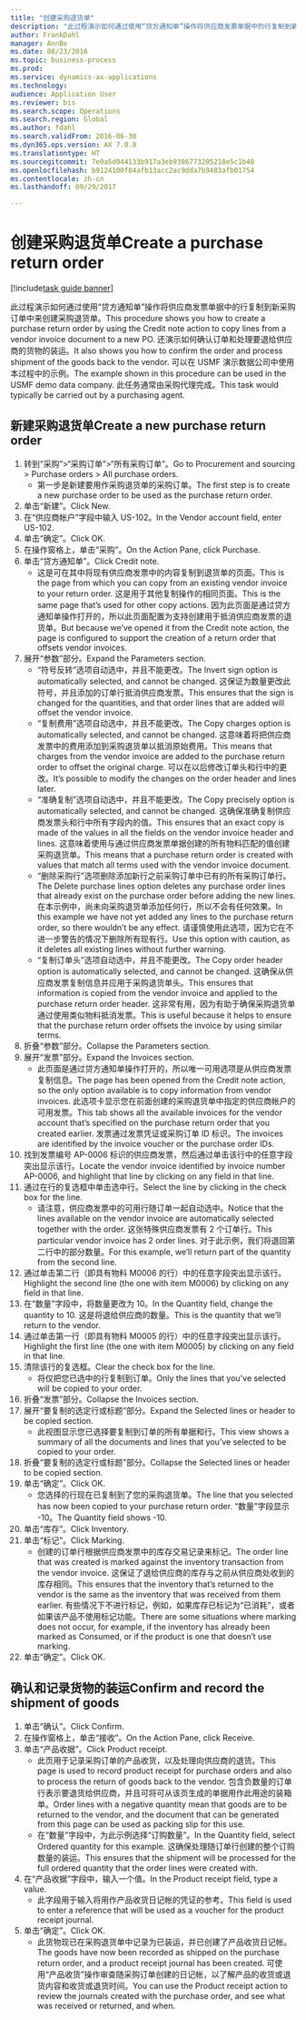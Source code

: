 ```yaml
--- 
title: "创建采购退货单"
description: "此过程演示如何通过使用“贷方通知单”操作将供应商发票单据中的行复制到新采购订单中来创建采购退货单。"
author: FrankDahl
manager: AnnBe
ms.date: 08/23/2016
ms.topic: business-process
ms.prod: 
ms.service: dynamics-ax-applications
ms.technology: 
audience: Application User
ms.reviewer: bis
ms.search.scope: Operations
ms.search.region: Global
ms.author: fdahl
ms.search.validFrom: 2016-06-30
ms.dyn365.ops.version: AX 7.0.0
ms.translationtype: HT
ms.sourcegitcommit: 7e0a5d044133b917a3eb9386773205218e5c1b40
ms.openlocfilehash: b9124100f84afb13acc2ac9dda7b9483afb01754
ms.contentlocale: zh-cn
ms.lasthandoff: 09/29/2017

---
```

# <a name="create-a-purchase-return-order"></a><span data-ttu-id="b8964-103">创建采购退货单</span><span class="sxs-lookup"><span data-stu-id="b8964-103">Create a purchase return order</span></span>

[!include[task guide banner](../../includes/task-guide-banner.md)]

<span data-ttu-id="b8964-104">此过程演示如何通过使用“贷方通知单”操作将供应商发票单据中的行复制到新采购订单中来创建采购退货单。</span><span class="sxs-lookup"><span data-stu-id="b8964-104">This procedure shows you how to create a purchase return order by using the Credit note action to copy lines from a vendor invoice document to a new PO.</span></span> <span data-ttu-id="b8964-105">还演示如何确认订单和处理要退给供应商的货物的装运。</span><span class="sxs-lookup"><span data-stu-id="b8964-105">It also shows you how to confirm the order and process shipment of the goods back to the vendor.</span></span> <span data-ttu-id="b8964-106">可以在 USMF 演示数据公司中使用本过程中的示例。</span><span class="sxs-lookup"><span data-stu-id="b8964-106">The example shown in this procedure can be used in the USMF demo data company.</span></span> <span data-ttu-id="b8964-107">此任务通常由采购代理完成。</span><span class="sxs-lookup"><span data-stu-id="b8964-107">This task would typically be carried out by a purchasing agent.</span></span>


## <a name="create-a-new-purchase-return-order"></a><span data-ttu-id="b8964-108">新建采购退货单</span><span class="sxs-lookup"><span data-stu-id="b8964-108">Create a new purchase return order</span></span>
1. <span data-ttu-id="b8964-109">转到“采购”>“采购订单”>“所有采购订单”。</span><span class="sxs-lookup"><span data-stu-id="b8964-109">Go to Procurement and sourcing > Purchase orders > All purchase orders.</span></span>
    * <span data-ttu-id="b8964-110">第一步是新建要用作采购退货单的采购订单。</span><span class="sxs-lookup"><span data-stu-id="b8964-110">The first step is to create a new purchase order to be used as the purchase return order.</span></span>  
2. <span data-ttu-id="b8964-111">单击“新建”。</span><span class="sxs-lookup"><span data-stu-id="b8964-111">Click New.</span></span>
3. <span data-ttu-id="b8964-112">在“供应商帐户”字段中输入 US-102。</span><span class="sxs-lookup"><span data-stu-id="b8964-112">In the Vendor account field, enter US-102.</span></span>
4. <span data-ttu-id="b8964-113">单击“确定”。</span><span class="sxs-lookup"><span data-stu-id="b8964-113">Click OK.</span></span>
5. <span data-ttu-id="b8964-114">在操作窗格上，单击“采购”。</span><span class="sxs-lookup"><span data-stu-id="b8964-114">On the Action Pane, click Purchase.</span></span>
6. <span data-ttu-id="b8964-115">单击“贷方通知单”。</span><span class="sxs-lookup"><span data-stu-id="b8964-115">Click Credit note.</span></span>
    * <span data-ttu-id="b8964-116">这是可在其中将现有供应商发票中的内容复制到退货单的页面。</span><span class="sxs-lookup"><span data-stu-id="b8964-116">This is the page from which you can copy from an existing vendor invoice to your return order.</span></span> <span data-ttu-id="b8964-117">这是用于其他复制操作的相同页面。</span><span class="sxs-lookup"><span data-stu-id="b8964-117">This is the same page that’s used for other copy actions.</span></span> <span data-ttu-id="b8964-118">因为此页面是通过贷方通知单操作打开的，所以此页面配置为支持创建用于抵消供应商发票的退货单。</span><span class="sxs-lookup"><span data-stu-id="b8964-118">But because we’ve opened it from the Credit note action, the page is configured to support the creation of a return order that offsets vendor invoices.</span></span>  
7. <span data-ttu-id="b8964-119">展开“参数”部分。</span><span class="sxs-lookup"><span data-stu-id="b8964-119">Expand the Parameters section.</span></span>
    * <span data-ttu-id="b8964-120">“符号反转”选项自动选中，并且不能更改。</span><span class="sxs-lookup"><span data-stu-id="b8964-120">The Invert sign option is automatically selected, and cannot be changed.</span></span> <span data-ttu-id="b8964-121">这保证为数量更改此符号，并且添加的订单行抵消供应商发票。</span><span class="sxs-lookup"><span data-stu-id="b8964-121">This ensures that the sign is changed for the quantities, and that order lines that are added will offset the vendor invoice.</span></span>  
    * <span data-ttu-id="b8964-122">“复制费用”选项自动选中，并且不能更改。</span><span class="sxs-lookup"><span data-stu-id="b8964-122">The Copy charges option is automatically selected, and cannot be changed.</span></span> <span data-ttu-id="b8964-123">这意味着将把供应商发票中的费用添加到采购退货单以抵消原始费用。</span><span class="sxs-lookup"><span data-stu-id="b8964-123">This means that charges from the vendor invoice are added to the purchase return order to offset the original charge.</span></span> <span data-ttu-id="b8964-124">可以在以后修改订单头和行中的更改。</span><span class="sxs-lookup"><span data-stu-id="b8964-124">It’s possible to modify the changes on the order header and lines later.</span></span>  
    * <span data-ttu-id="b8964-125">“准确复制”选项自动选中，并且不能更改。</span><span class="sxs-lookup"><span data-stu-id="b8964-125">The Copy precisely option is automatically selected, and cannot be changed.</span></span> <span data-ttu-id="b8964-126">这确保准确复制供应商发票头和行中所有字段内的值。</span><span class="sxs-lookup"><span data-stu-id="b8964-126">This ensures that an exact copy is made of the values in all the fields on the vendor invoice header and lines.</span></span> <span data-ttu-id="b8964-127">这意味着使用与通过供应商发票单据创建的所有物料匹配的值创建采购退货单。</span><span class="sxs-lookup"><span data-stu-id="b8964-127">This means that a purchase return order is created with values that match all terms used with the vendor invoice document.</span></span>  
    * <span data-ttu-id="b8964-128">“删除采购行”选项删除添加新行之前采购订单中已有的所有采购订单行。</span><span class="sxs-lookup"><span data-stu-id="b8964-128">The Delete purchase lines option deletes any purchase order lines that already exist on the purchase order before adding the new lines.</span></span> <span data-ttu-id="b8964-129">在本示例中，尚未向采购退货单添加任何行，所以不会有任何效果。</span><span class="sxs-lookup"><span data-stu-id="b8964-129">In this example we have not yet added any lines to the purchase return order, so there wouldn’t be any effect.</span></span> <span data-ttu-id="b8964-130">请谨慎使用此选项，因为它在不进一步警告的情况下删除所有现有行。</span><span class="sxs-lookup"><span data-stu-id="b8964-130">Use this option with caution, as it deletes all existing lines without further warning.</span></span>  
    * <span data-ttu-id="b8964-131">“复制订单头”选项自动选中，并且不能更改。</span><span class="sxs-lookup"><span data-stu-id="b8964-131">The Copy order header option is automatically selected, and cannot be changed.</span></span> <span data-ttu-id="b8964-132">这确保从供应商发票复制信息并应用于采购退货单头。</span><span class="sxs-lookup"><span data-stu-id="b8964-132">This ensures that information is copied from the vendor invoice and applied to the purchase return order header.</span></span> <span data-ttu-id="b8964-133">这非常有用，因为有助于确保采购退货单通过使用类似物料抵消发票。</span><span class="sxs-lookup"><span data-stu-id="b8964-133">This is useful because it helps to ensure that the purchase return order offsets the invoice by using similar terms.</span></span>  
8. <span data-ttu-id="b8964-134">折叠“参数”部分。</span><span class="sxs-lookup"><span data-stu-id="b8964-134">Collapse the Parameters section.</span></span>
9. <span data-ttu-id="b8964-135">展开“发票”部分。</span><span class="sxs-lookup"><span data-stu-id="b8964-135">Expand the Invoices section.</span></span>
    * <span data-ttu-id="b8964-136">此页面是通过贷方通知单操作打开的，所以唯一可用选项是从供应商发票复制信息。</span><span class="sxs-lookup"><span data-stu-id="b8964-136">The page has been opened from the Credit note action, so the only option available is to copy information from vendor invoices.</span></span> <span data-ttu-id="b8964-137">此选项卡显示您在前面创建的采购退货单中指定的供应商帐户的可用发票。</span><span class="sxs-lookup"><span data-stu-id="b8964-137">This tab shows all the available invoices for the vendor account that’s specified on the purchase return order that you created earlier.</span></span>   <span data-ttu-id="b8964-138">发票通过发票凭证或采购订单 ID 标识。</span><span class="sxs-lookup"><span data-stu-id="b8964-138">The invoices are identified by the invoice voucher or the purchase order IDs.</span></span>  
10. <span data-ttu-id="b8964-139">找到发票编号 AP-0006 标识的供应商发票，然后通过单击该行中的任意字段突出显示该行。</span><span class="sxs-lookup"><span data-stu-id="b8964-139">Locate the vendor invoice identified by invoice number AP-0006, and highlight that line by clicking on any field in that line.</span></span>
11. <span data-ttu-id="b8964-140">通过在行的复选框中单击选中行。</span><span class="sxs-lookup"><span data-stu-id="b8964-140">Select the line by clicking in the check box for the line.</span></span> 
    * <span data-ttu-id="b8964-141">请注意，供应商发票中的可用行随订单一起自动选中。</span><span class="sxs-lookup"><span data-stu-id="b8964-141">Notice that the lines available on the vendor invoice are automatically selected together with the order.</span></span> <span data-ttu-id="b8964-142">这张特殊供应商发票有 2 个订单行。</span><span class="sxs-lookup"><span data-stu-id="b8964-142">This particular vendor invoice has 2 order lines.</span></span> <span data-ttu-id="b8964-143">对于此示例，我们将退回第二行中的部分数量。</span><span class="sxs-lookup"><span data-stu-id="b8964-143">For this example, we’ll return part of the quantity from the second line.</span></span>  
12. <span data-ttu-id="b8964-144">通过单击第二行（即具有物料 M0006 的行）中的任意字段突出显示该行。</span><span class="sxs-lookup"><span data-stu-id="b8964-144">Highlight the second line (the one with item M0006) by clicking on any field in that line.</span></span>
13. <span data-ttu-id="b8964-145">在“数量”字段中，将数量更改为 10。</span><span class="sxs-lookup"><span data-stu-id="b8964-145">In the Quantity field, change the quantity to 10.</span></span> <span data-ttu-id="b8964-146">这是将退给供应商的数量。</span><span class="sxs-lookup"><span data-stu-id="b8964-146">This is the quantity that we’ll return to the vendor.</span></span> 
14. <span data-ttu-id="b8964-147">通过单击第一行（即具有物料 M0005 的行）中的任意字段突出显示该行。</span><span class="sxs-lookup"><span data-stu-id="b8964-147">Highlight the first line (the one with item M0005) by clicking on any field in that line.</span></span>
15. <span data-ttu-id="b8964-148">清除该行的复选框。</span><span class="sxs-lookup"><span data-stu-id="b8964-148">Clear the check box for the line.</span></span>
    * <span data-ttu-id="b8964-149">将仅把您已选中的行复制到订单。</span><span class="sxs-lookup"><span data-stu-id="b8964-149">Only the lines that you've selected will be copied to your order.</span></span>  
16. <span data-ttu-id="b8964-150">折叠“发票”部分。</span><span class="sxs-lookup"><span data-stu-id="b8964-150">Collapse the Invoices section.</span></span>
17. <span data-ttu-id="b8964-151">展开“要复制的选定行或标题”部分。</span><span class="sxs-lookup"><span data-stu-id="b8964-151">Expand the Selected lines or header to be copied section.</span></span>
    * <span data-ttu-id="b8964-152">此视图显示您已选择要复制到订单的所有单据和行。</span><span class="sxs-lookup"><span data-stu-id="b8964-152">This view shows a summary of all the documents and lines that you’ve selected to be copied to your order.</span></span>  
18. <span data-ttu-id="b8964-153">折叠“要复制的选定行或标题”部分。</span><span class="sxs-lookup"><span data-stu-id="b8964-153">Collapse the Selected lines or header to be copied section.</span></span>
19. <span data-ttu-id="b8964-154">单击“确定”。</span><span class="sxs-lookup"><span data-stu-id="b8964-154">Click OK.</span></span>
    * <span data-ttu-id="b8964-155">您选择的行现在已复制到了您的采购退货单。</span><span class="sxs-lookup"><span data-stu-id="b8964-155">The line that you selected has now been copied to your purchase return order.</span></span> <span data-ttu-id="b8964-156">“数量”字段显示 -10。</span><span class="sxs-lookup"><span data-stu-id="b8964-156">The Quantity field shows -10.</span></span>   
20. <span data-ttu-id="b8964-157">单击“库存”。</span><span class="sxs-lookup"><span data-stu-id="b8964-157">Click Inventory.</span></span>
21. <span data-ttu-id="b8964-158">单击“标记”。</span><span class="sxs-lookup"><span data-stu-id="b8964-158">Click Marking.</span></span>
    * <span data-ttu-id="b8964-159">创建的订单行根据供应商发票中的库存交易记录来标记。</span><span class="sxs-lookup"><span data-stu-id="b8964-159">The order line that was created is marked against the inventory transaction from the vendor invoice.</span></span> <span data-ttu-id="b8964-160">这保证了退给供应商的库存与之前从供应商处收到的库存相同。</span><span class="sxs-lookup"><span data-stu-id="b8964-160">This ensures that the inventory that’s returned to the vendor is the same as the inventory that was received from them earlier.</span></span> <span data-ttu-id="b8964-161">有些情况下不进行标记，例如，如果库存已标记为“已消耗”，或者如果该产品不使用标记功能。</span><span class="sxs-lookup"><span data-stu-id="b8964-161">There are some situations where marking does not occur, for example, if the inventory has already been marked as Consumed, or if the product is one that doesn’t use marking.</span></span>  
22. <span data-ttu-id="b8964-162">单击“确定”。</span><span class="sxs-lookup"><span data-stu-id="b8964-162">Click OK.</span></span>

## <a name="confirm-and-record-the-shipment-of-goods"></a><span data-ttu-id="b8964-163">确认和记录货物的装运</span><span class="sxs-lookup"><span data-stu-id="b8964-163">Confirm and record the shipment of goods</span></span>
1. <span data-ttu-id="b8964-164">单击“确认”。</span><span class="sxs-lookup"><span data-stu-id="b8964-164">Click Confirm.</span></span>
2. <span data-ttu-id="b8964-165">在操作窗格上，单击“接收”。</span><span class="sxs-lookup"><span data-stu-id="b8964-165">On the Action Pane, click Receive.</span></span>
3. <span data-ttu-id="b8964-166">单击“产品收据”。</span><span class="sxs-lookup"><span data-stu-id="b8964-166">Click Product receipt.</span></span>
    * <span data-ttu-id="b8964-167">此页用于记录采购订单的产品收货，以及处理向供应商的退货。</span><span class="sxs-lookup"><span data-stu-id="b8964-167">This page is used to record product receipt for purchase orders and also to process the return of goods back to the vendor.</span></span> <span data-ttu-id="b8964-168">包含负数量的订单行表示要退货给供应商，并且可将可从该页生成的单据用作此用途的装箱单。</span><span class="sxs-lookup"><span data-stu-id="b8964-168">Order lines with a negative quantity mean that goods are to be returned to the vendor, and the document that can be generated from this page can be used as packing slip for this use.</span></span>   
    * <span data-ttu-id="b8964-169">在“数量”字段中，为此示例选择“订购数量”。</span><span class="sxs-lookup"><span data-stu-id="b8964-169">In the Quantity field, select Ordered quantity for this example.</span></span>   <span data-ttu-id="b8964-170">这确保处理随订单行创建的整个订购数量的装运。</span><span class="sxs-lookup"><span data-stu-id="b8964-170">This ensures that the shipment will be processed for the full ordered quantity that the order lines were created with.</span></span>   
4. <span data-ttu-id="b8964-171">在“产品收据”字段中，输入一个值。</span><span class="sxs-lookup"><span data-stu-id="b8964-171">In the Product receipt field, type a value.</span></span>
    * <span data-ttu-id="b8964-172">此字段用于输入将用作产品收货日记帐的凭证的参考。</span><span class="sxs-lookup"><span data-stu-id="b8964-172">This field is used to enter a reference that will be used as a voucher for the product receipt journal.</span></span>  
5. <span data-ttu-id="b8964-173">单击“确定”。</span><span class="sxs-lookup"><span data-stu-id="b8964-173">Click OK.</span></span>
    * <span data-ttu-id="b8964-174">此货物现已在采购退货单中记录为已装运，并已创建了产品收货日记帐。</span><span class="sxs-lookup"><span data-stu-id="b8964-174">The goods have now been recorded as shipped on the purchase return order, and a product receipt journal has been created.</span></span> <span data-ttu-id="b8964-175">可使用“产品收货”操作审查随采购订单创建的日记帐，以了解产品的收货或退货内容和收货或退货时间。</span><span class="sxs-lookup"><span data-stu-id="b8964-175">You can use the Product receipt action to review the journals created with the purchase order, and see what was received or returned, and when.</span></span>  



